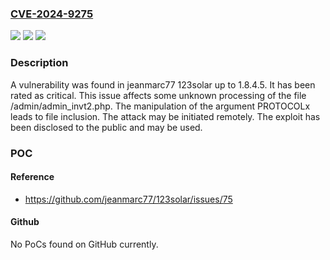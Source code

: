 ### [CVE-2024-9275](https://cve.mitre.org/cgi-bin/cvename.cgi?name=CVE-2024-9275)
![](https://img.shields.io/static/v1?label=Product&message=123solar&color=blue)
![](https://img.shields.io/static/v1?label=Version&message=%3D%201.8.4.0%20&color=brighgreen)
![](https://img.shields.io/static/v1?label=Vulnerability&message=File%20Inclusion&color=brighgreen)

### Description

A vulnerability was found in jeanmarc77 123solar up to 1.8.4.5. It has been rated as critical. This issue affects some unknown processing of the file /admin/admin_invt2.php. The manipulation of the argument PROTOCOLx leads to file inclusion. The attack may be initiated remotely. The exploit has been disclosed to the public and may be used.

### POC

#### Reference
- https://github.com/jeanmarc77/123solar/issues/75

#### Github
No PoCs found on GitHub currently.

